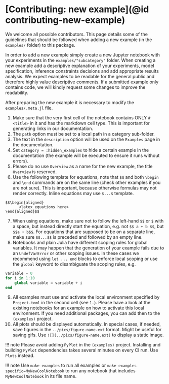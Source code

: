 # [Contributing: new example](@id contributing-new-example)

We welcome all possible contributors. This page details some of the guidelines that should be followed when adding a new example (in the `examples/` folder) to this package.

In order to add a new example simply create a new Jupyter notebook with your experiments in the `examples/"subcategory"` folder. When creating a new example add a descriptive explanation of your experiments, model specification, inference constraints decisions and add appropriate results analysis. We expect examples to be readable for the general public and therefore highly value descriptive comments. If a submitted example only contains code, we will kindly request some changes to improve the readability.

After preparing the new example it is necessary to modify the `examples/.meta.jl` file.

1. Make sure that the very first cell of the notebook contains ONLY `# <title>` in it and has the markdown cell type. This is important for generating links in our documentation.
2. The `path` option must be set to a local path in a category sub-folder.
3. The text in the `description` option will be used on the `Examples` page in the documentation.
4. Set `category = :hidden_examples` to hide a certain example in the documentation (the example will be executed to ensure it runs without errors).
5. Please do no use `Overview` as a name for the new example, the title `Overview` is reserved.
6. Use the following template for equations, note that `$$` and both `\begin` and `\end` commands are on the same line (check other examples if you are not sure). This is important, because otherwise formulas may not render correctly. Inline equations may use `$...$` template.
```
$$\begin{aligned}
      <latex equations here>
\end{aligned}$$
``` 
7. When using equations, make sure not to follow the left-hand `$$` or `$` with a space, but instead directly start the equation, e.g. not `$$ a + b $$`, but `$$a + b$$`. For equations that are supposed to be on a separate line, make sure `$$...$$` is preceded and followed by an empty line.
8. Notebooks and plain Julia have different scoping rules for global variables. It may happen that the generation of your example fails due to an `UndefVarError` or other scoping issues. In these cases we recommend using `let ... end` blocks to enforce local scoping or use the `global` keyword to disambiguate the scoping rules, e.g.
```julia
variable = 0
for i in 1:10
    global variable = variable + i
end
```
9. All examples must use and activate the local environment specified by `Project.toml` in the second cell (see `1.`). Please have a look at the existing notebooks for an example on how to activate this local environment. If you need additional packages, you can add then to the `(examples)` project.
10. All plots should be displayed automatically. In special cases, if needed, save figures in the `../pics/figure-name.ext` format. Might be useful for saving gifs. Use `![](../pics/figure-name.ext)` to display a static image.

!!! note
    Please avoid adding `PyPlot` in the `(examples)` project. Installing and building `PyPlot` dependencies takes several minutes on every CI run. Use `Plots` instead.

!!! note
    Use `make examples` to run all examples or `make examples specific=MyNewCoolNotebook` to run any notebook that includes `MyNewCoolNotebook` in its file name.
